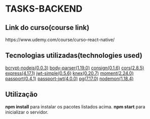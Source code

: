 <h1>TASKS-BACKEND</h1>

<h2>Link do curso(course link)</h2>
https://www.udemy.com/course/curso-react-native/

<h2>Tecnologias utilizadas(technologies used)</h2>

<a href="https://www.npmjs.com/package/bcrypt-nodejs">bcrypt-nodejs(0.0.3)</a>
<a href="https://www.npmjs.com/package/body-parser">body-parser(1.19.0)</a>
<a href="https://www.npmjs.com/package/consign">consign(0.1.6)</a>
<a href="https://www.npmjs.com/package/cors">cors(2.8.5)</a>
<a href="https://www.npmjs.com/package/express">express(4.17.1)</a>
<a href="https://www.npmjs.com/package/jwt-simple">jwt-simple(0.5.6)</a>
<a href="https://www.npmjs.com/package/knex">knex(0.20.7)</a>
<a href="https://www.npmjs.com/package/moment">moment(2.24.0)</a>
<a href="https://www.npmjs.com/package/passport">passport(0.4.1)</a>
<a href="https://www.npmjs.com/package/passport-jwt">passport-jwt(4.0.0)</a>
<a href="https://www.npmjs.com/package/pg">pg(7.17.0)</a>
<a href="https://www.npmjs.com/package/nodemon">nodemon(1.18.4)</a>

<h2>Utilização</h2>

<strong>npm install</strong> para instalar os pacotes listados acima.
<strong>npm start</strong> para inicializar o servidor.
